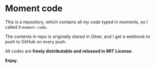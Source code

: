 # Moment code

This is a repository, which contains all my code typed in moments, so I called it `moment-code`.

The contents in repo is originally stored in Gitee, and I get a webhook to push to GitHub on every push.

All codes are **freely distributable and released in MIT License**.

**Enjoy.**

